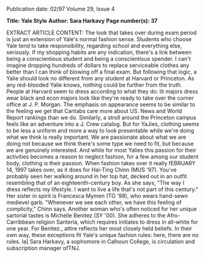 Publication date: 02/97
Volume 29, Issue 4

**Title: Yale Style**
**Author: Sara Harkavy**
**Page number(s): 37**

EXTRACT ARTICLE CONTENT:
The look that takes over during exam period is just an extension of 
Yale's normal fashion sense. Students who choose Yale tend to 
take responsibility, regarding school and everything else, seriously. 
If my shopping habits are any indication, there's a link between 
being a conscientious student and being a conscientious spender. 
I can't imagine dropping hundreds of dollars to replace 
serviceable clothes any better than I can think of blowing off a 
final exam. 
But following that logic, a Yalie should look no different from 
any student at Harvard or Princeton. As any red-blooded Yalie 
knows, nothing could be further from the truth. People at 
Harvard seem to dress according to what they do: lit majors dress 
wear black and econ majors look like they're ready to take over 
the corner office at J. P. Morgan. The emphasis on appearance 
seems to be similar to the feeling we get that Cantabs care more 
about US. News and World Report rankings than we do. Similarly, 
a stroll around the Princeton campus feels like an adventure into 
a J. Crew catalog. But for YaJies, clothing seems to be less a 
uniform and more a way to look presentable while we're doing 
what we think is really important. We are passionate about what 
we are doing not because we think there's some type we need to 
fit, but because we are genuinely interested. 
And while for most Yalies this passion for their activities 
becomes a reason to neglect fashion, for a few among our student 
body, clothing is their passion. When fashion takes over it really 
fEBRUARY 14, 1997 
takes over, as it does for Hai-Ting Chinn (MUS '97). You've 
probably seen her walking around in her top hat, decked out in 
an outfit resembling that of an eighteenth-century boy. As she 
says, "The way I dress reflects my lifestyle. I want to live a life 
that's not part of this century." Her sister in spirit is Francesca 
Mymen (TO '98), who wears hand-sewn medievel garb. 
"Whenever we see each other, we have this feeling of complicity," 
Chinn says. 
Another woman who's often noticed for her unique sartorial 
tastes is Michelle Benitez (SY '00). She adheres to the Afro-
Carribbean religion Santeria, which requires initiates to dress in 
all-white for one year. For Benitez., attire reflects her most closely 
held beliefs. In their own way, these exceptions fit Yale's unique 
fashion rules: here, there are no rules. 
Ia] 
Sara Harkavy, a sophomore in Calhoun College, is circulation and 
subscription manager ofTNJ.
